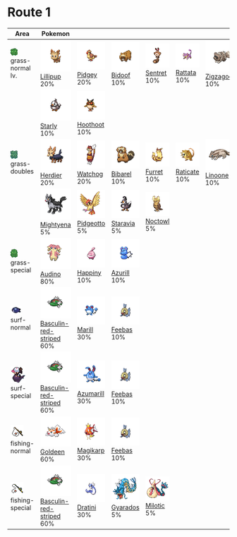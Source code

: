 # Route 1

| Area                                                                             | Pokemon                                                                                               | &nbsp;                                                                          | &nbsp;                                                                       | &nbsp;                                                                      | &nbsp;                                                                        | &nbsp;                                                                          |
| -------------------------------------------------------------------------------- | ----------------------------------------------------------------------------------------------------- | ------------------------------------------------------------------------------- | ---------------------------------------------------------------------------- | --------------------------------------------------------------------------- | ----------------------------------------------------------------------------- | ------------------------------------------------------------------------------- |
| ![grass-normal](../../img/items/grass-normal.png)<br/>grass-normal<br/>lv.       | ![lillipup](../../img/pokemon/506.png) <br/>[Lillipup](/pokemon/506) <br/>20%                         | ![pidgey](../../img/pokemon/016.png) <br/>[Pidgey](/pokemon/016) <br/>20%       | ![bidoof](../../img/pokemon/399.png) <br/>[Bidoof](/pokemon/399) <br/>10%    | ![sentret](../../img/pokemon/161.png) <br/>[Sentret](/pokemon/161) <br/>10% | ![rattata](../../img/pokemon/019.png) <br/>[Rattata](/pokemon/019) <br/>10%   | ![zigzagoon](../../img/pokemon/263.png) <br/>[Zigzagoon](/pokemon/263) <br/>10% |
|                                                                                  | ![starly](../../img/pokemon/396.png) <br/>[Starly](/pokemon/396) <br/>10%                             | ![hoothoot](../../img/pokemon/163.png) <br/>[Hoothoot](/pokemon/163) <br/>10%   |
| ![grass-doubles](../../img/items/grass-doubles.png)<br/>grass-doubles<br/>       | ![herdier](../../img/pokemon/507.png) <br/>[Herdier](/pokemon/507) <br/>20%                           | ![watchog](../../img/pokemon/505.png) <br/>[Watchog](/pokemon/505) <br/>20%     | ![bibarel](../../img/pokemon/400.png) <br/>[Bibarel](/pokemon/400) <br/>10%  | ![furret](../../img/pokemon/162.png) <br/>[Furret](/pokemon/162) <br/>10%   | ![raticate](../../img/pokemon/020.png) <br/>[Raticate](/pokemon/020) <br/>10% | ![linoone](../../img/pokemon/264.png) <br/>[Linoone](/pokemon/264) <br/>10%     |
|                                                                                  | ![mightyena](../../img/pokemon/262.png) <br/>[Mightyena](/pokemon/262) <br/>5%                        | ![pidgeotto](../../img/pokemon/017.png) <br/>[Pidgeotto](/pokemon/017) <br/>5%  | ![staravia](../../img/pokemon/397.png) <br/>[Staravia](/pokemon/397) <br/>5% | ![noctowl](../../img/pokemon/164.png) <br/>[Noctowl](/pokemon/164) <br/>5%  |
| ![grass-special](../../img/items/grass-special.png)<br/>grass-special<br/>       | ![audino](../../img/pokemon/531.png) <br/>[Audino](/pokemon/531) <br/>80%                             | ![happiny](../../img/pokemon/440.png) <br/>[Happiny](/pokemon/440) <br/>10%     | ![azurill](../../img/pokemon/298.png) <br/>[Azurill](/pokemon/298) <br/>10%  |
| ![surf-normal](../../img/items/surf-normal.png)<br/>surf-normal<br/>             | ![basculin-red-striped](../../img/pokemon/550.png) <br/>[Basculin-red-striped](/pokemon/550) <br/>60% | ![marill](../../img/pokemon/183.png) <br/>[Marill](/pokemon/183) <br/>30%       | ![feebas](../../img/pokemon/349.png) <br/>[Feebas](/pokemon/349) <br/>10%    |
| ![surf-special](../../img/items/surf-special.png)<br/>surf-special<br/>          | ![basculin-red-striped](../../img/pokemon/550.png) <br/>[Basculin-red-striped](/pokemon/550) <br/>60% | ![azumarill](../../img/pokemon/184.png) <br/>[Azumarill](/pokemon/184) <br/>30% | ![feebas](../../img/pokemon/349.png) <br/>[Feebas](/pokemon/349) <br/>10%    |
| ![fishing-normal](../../img/items/fishing-normal.png)<br/>fishing-normal<br/>    | ![goldeen](../../img/pokemon/118.png) <br/>[Goldeen](/pokemon/118) <br/>60%                           | ![magikarp](../../img/pokemon/129.png) <br/>[Magikarp](/pokemon/129) <br/>30%   | ![feebas](../../img/pokemon/349.png) <br/>[Feebas](/pokemon/349) <br/>10%    |
| ![fishing-special](../../img/items/fishing-special.png)<br/>fishing-special<br/> | ![basculin-red-striped](../../img/pokemon/550.png) <br/>[Basculin-red-striped](/pokemon/550) <br/>60% | ![dratini](../../img/pokemon/147.png) <br/>[Dratini](/pokemon/147) <br/>30%     | ![gyarados](../../img/pokemon/130.png) <br/>[Gyarados](/pokemon/130) <br/>5% | ![milotic](../../img/pokemon/350.png) <br/>[Milotic](/pokemon/350) <br/>5%  |